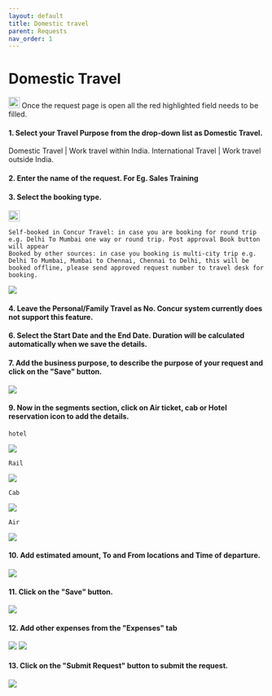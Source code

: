 ```yaml
---
layout: default
title: Domestic travel
parent: Requests 
nav_order: 1
---
```


# Domestic Travel

<img src="{{ site.url }}{{ site.baseurl }}\assets\images\warn.png"  height="22" width="22"> Once the request page is open all the red highlighted field needs to be filled. 

#### 1. Select your Travel Purpose from the drop-down list as Domestic Travel. 

Domestic Travel | Work travel within India.
International Travel | Work travel outside India.

#### 2. Enter the name of the request. For Eg. Sales Training 

#### 3. Select the booking type.

<img src="{{ site.url }}{{ site.baseurl }}\assets\images\warn.png"  height="22" width="22">

```
Self-booked in Concur Travel: in case you are booking for round trip e.g. Delhi To Mumbai one way or round trip. Post approval Book button will appear
Booked by other sources: in case you booking is multi-city trip e.g. Delhi To Mumbai, Mumbai to Chennai, Chennai to Delhi, this will be booked offline, please send approved request number to travel desk for booking. 
```

<img src="{{ site.url }}{{ site.baseurl }}\assets\images\req.png">

#### 4. Leave the Personal/Family Travel as No. Concur system currently does not support this feature.

#### 6. Select the Start Date and the End Date. Duration will be calculated automatically when we save the details.

#### 7. Add the business purpose, to describe the purpose of your request and click on the "Save" button.

<img src="{{ site.url }}{{ site.baseurl }}\assets\images\request\req2.png"> 

#### 9.  Now in the segments section, click on Air ticket, cab or Hotel reservation icon to add the details.

```hotel```

<img src="{{ site.url }}{{ site.baseurl }}\assets\images\request\hot.png"> 

```Rail```

<img src="{{ site.url }}{{ site.baseurl }}\assets\images\request\rail.png"> 

```Cab```

<img src="{{ site.url }}{{ site.baseurl }}\assets\images\request\cab.png"> 

```Air```

<img src="{{ site.url }}{{ site.baseurl }}\assets\images\request\air.png"> 

#### 10. Add estimated amount, To and From locations and Time of departure.

<img src="{{ site.url }}{{ site.baseurl }}\assets\images\request\req3.png"> 

#### 11. Click on the "Save" button.

<img src="{{ site.url }}{{ site.baseurl }}\assets\images\request\req4.png"> 

#### 12. Add other expenses from the "Expenses" tab

<img src="{{ site.url }}{{ site.baseurl }}\assets\images\request\req5.png"> 

<img src="{{ site.url }}{{ site.baseurl }}\assets\images\request\req6.png"> 

#### 13. Click on the "Submit Request" button to submit the request.

<img src="{{ site.url }}{{ site.baseurl }}\assets\images\request\req7.png"> 

